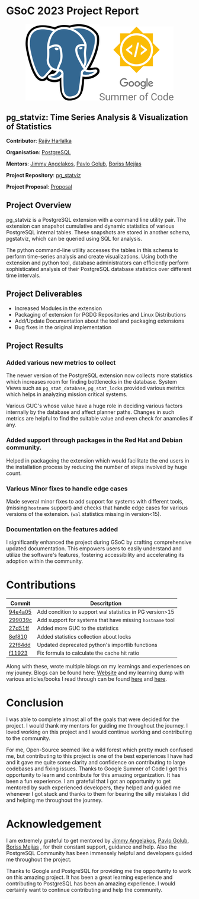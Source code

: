 # GSoC 2023 Project Report
<div align="center">
<img src="./assets/postgresql.png" width="200"/><img src="./assets/gsoc.png" width="200"/> 
</div>

## pg_statviz: Time Series Analysis & Visualization of Statistics

**Contributor**: [Rajiv Harlalka](https://github.com/rajivharlalka)

**Organisation**: [PostgreSQL](https://postgresql.org)

**Mentors**: [Jimmy Angelakos](https://github.com//vyruss), [Pavlo Golub](https://github.com/pashagolub), [Boriss Mejías](https://www.linkedin.com/in/boriss-mej%C3%ADas-4637401)

**Project Repository**: [pg_statviz](https://github.com/vyruss/pg_statviz)

**Project Proposal**: [Proposal](https://docs.google.com/document/d/1vCa7Fukx8IhGxY86P3dY-En9ZYNjb6j2jqyTDe5cHbk/edit?usp=sharing)

## Project Overview

pg_statviz is a PostgreSQL extension with a command line utility pair. The extension can snapshot cumulative and dynamic statistics of various PostgreSQL internal tables. These snapshots are stored in another schema, pgstatviz, which can be queried using SQL for analysis. 

The python command-line utility accesses the tables in this schema to perform time-series analysis and create visualizations. Using both the extension and python tool, database administrators can efficiently perform sophisticated analysis of their PostgreSQL database statistics over different time intervals.

## Project Deliverables

- Increased Modules in the extension
- Packaging of extension for PGDG Repositories and Linux Distributions
- Add/Update Documentation about the tool and packaging extensions 
- Bug fixes in the original implementation 

## Project Results

### Added various new metrics to collect

The newer version of the PostgreSQL extension now collects more statistics which increases room for finding bottlenecks in the database. System Views such as `pg_stat_database`, `pg_stat_locks` provided various metrics which helps in analyzing mission critical systems.

Various GUC's whose value have a huge role in deciding various factors internally by the database and affect planner paths. Changes in such metrics are helpful to find the suitable value and even check for anamolies if any.

### Added support through packages in the Red Hat and Debian community.

Helped in packageing the extension which would facilitate the end users in the installation process by reducing the number of steps involved by huge count.

### Various Minor fixes to handle edge cases

Made several minor fixes to add support for systems with different tools, (missing `hostname` support) and checks that handle edge cases for various versions of the extension. (`wal` statistics missing in version<15).

### Documentation on the features added

I significantly enhanced the project during GSoC by  crafting comprehensive updated documentation. This empowers users to easily understand and utilize the software's features, fostering accessibility and accelerating its adoption within the community.

# Contributions


|Commit|Descritption|
|---|---|
|[94e4a05](https://github.com/vyruss/pg_statviz/commit/94e4a054bf06246e4a3a46f220fa0fdc4480d0b2) | Add condition to support wal statistics in PG version>15|
|[299039c](https://github.com/vyruss/pg_statviz/commit/299039c481ad349f47b9c1f9df8dcf73e1d6f2b2) | Add support for systems that have missing `hostname` tool|
|[27d51ff](https://github.com/vyruss/pg_statviz/commit/27d51ffd5a098b883c4e48b05077d0f1edcc65ab) | Added more GUC to the statistics|
|[8ef810](https://github.com/vyruss/pg_statviz/commit/8ef8108e38f571f926627b0203805991e3e2f0bc)| Added statistics collection about locks|
|[22f64dd](https://github.com/vyruss/pg_statviz/commit/22f64ddd555ac00114a2d5bd74c945144b62292b)| Updated deprecated python's importlib functions|
|[f11923](https://github.com/vyruss/pg_statviz/commit/f11923eef12be70244a4d8f8aaccdd45fe4e0ccc)| Fix formula to calculate the cache hit ratio|

Along with these, wrote multiple blogs on my learnings and experiences on my jouney. 
Blogs can be found here: [Website](https://rajivharlalka.tech/blogs) and my learning dump with various articles/books I read through can be found [here](https://gist.github.com/rajivharlalka/d8283358b8aaf5f8db5c0a7b4bfd909f) and [here](https://gist.github.com/rajivharlalka/f9a54c95eeafeef58734e2006f957fed).

# Conclusion

I was able to complete almost all of the goals that were decided for the project. I would thank my mentors for guiding me throughout the journey. I loved working on this project and I would continue working and contributing to the community.

For me, Open-Source seemed like a wild forest which pretty much confused me, but contributing to this project is one of the best experiences I have had and it gave me quite some clarity and confidence on contributing to large codebases and fixing issues. Thanks to Google Summer of Code I got this opportunity to learn and contribute for this amazing organization. It has been a fun experience. I am grateful that I got an opportunity to get mentored by such experienced developers, they helped and guided me whenever I got stuck and thanks to them for bearing the silly mistakes I did and helping me throughout the journey.

# Acknowledgement

I am extremely grateful to get mentored by [Jimmy Angelakos](https://github.com//vyruss), [Pavlo Golub](https://github.com/pashagolub), [Boriss Mejías](https://www.linkedin.com/in/boriss-mej%C3%ADas-4637401)
, for their constant support, guidance and help. Also the PostgreSQL Community has been immensely helpful and developers guided me throughout the project.

Thanks to Google and PostgreSQL for providing me the opportunity to work on this amazing project. It has been a great learning experience and contributing to PostgreSQL has been an amazing experience. I would certainly want to continue contributing and help the community.